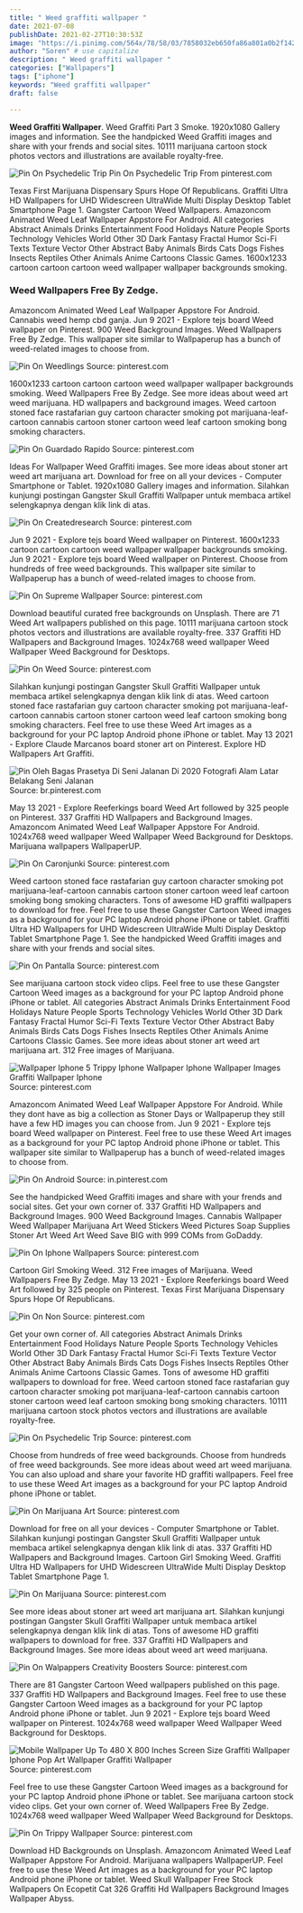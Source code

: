 ```yaml
---
title: " Weed graffiti wallpaper "
date: 2021-07-08
publishDate: 2021-02-27T10:30:53Z
image: "https://i.pinimg.com/564x/78/58/03/7858032eb650fa86a801a0b2f142fc27.jpg"
author: "Soren" # use capitalize
description: " Weed graffiti wallpaper "
categories: ["Wallpapers"]
tags: ["iphone"]
keywords: "Weed graffiti wallpaper"
draft: false

---
```



**Weed Graffiti Wallpaper**. Weed Graffiti Part 3 Smoke. 1920x1080 Gallery images and information. See the handpicked Weed Graffiti images and share with your frends and social sites. 10111 marijuana cartoon stock photos vectors and illustrations are available royalty-free.

![Pin On Psychedelic Trip](https://i.pinimg.com/736x/be/25/ef/be25ef2be75236f9e659915d4bb94ed1.jpg "Pin On Psychedelic Trip")
Pin On Psychedelic Trip From pinterest.com


Texas First Marijuana Dispensary Spurs Hope Of Republicans. Graffiti Ultra HD Wallpapers for UHD Widescreen UltraWide Multi Display Desktop Tablet Smartphone Page 1. Gangster Cartoon Weed Wallpapers. Amazoncom Animated Weed Leaf Wallpaper Appstore For Android. All categories Abstract Animals Drinks Entertainment Food Holidays Nature People Sports Technology Vehicles World Other 3D Dark Fantasy Fractal Humor Sci-Fi Texts Texture Vector Other Abstract Baby Animals Birds Cats Dogs Fishes Insects Reptiles Other Animals Anime Cartoons Classic Games. 1600x1233 cartoon cartoon cartoon weed wallpaper wallpaper backgrounds smoking.

### Weed Wallpapers Free By Zedge.

Amazoncom Animated Weed Leaf Wallpaper Appstore For Android. Cannabis weed hemp cbd ganja. Jun 9 2021 - Explore tejs board Weed wallpaper on Pinterest. 900 Weed Background Images. Weed Wallpapers Free By Zedge. This wallpaper site similar to Wallpaperup has a bunch of weed-related images to choose from.


![Pin On Weedlings](https://i.pinimg.com/564x/1f/fb/f3/1ffbf3b9571f72c8b91cec02e0c3c2b1.jpg "Pin On Weedlings")
Source: pinterest.com

1600x1233 cartoon cartoon cartoon weed wallpaper wallpaper backgrounds smoking. Weed Wallpapers Free By Zedge. See more ideas about weed art weed marijuana. HD wallpapers and background images. Weed cartoon stoned face rastafarian guy cartoon character smoking pot marijuana-leaf-cartoon cannabis cartoon stoner cartoon weed leaf cartoon smoking bong smoking characters.

![Pin On Guardado Rapido](https://i.pinimg.com/originals/89/d4/3f/89d43f261d8ae371ae9ae15f70d502e5.png "Pin On Guardado Rapido")
Source: pinterest.com

Ideas For Wallpaper Weed Graffiti images. See more ideas about stoner art weed art marijuana art. Download for free on all your devices - Computer Smartphone or Tablet. 1920x1080 Gallery images and information. Silahkan kunjungi postingan Gangster Skull Graffiti Wallpaper untuk membaca artikel selengkapnya dengan klik link di atas.

![Pin On Createdresearch](https://i.pinimg.com/originals/5f/12/e9/5f12e9a6e4ad35b19bd32aa54782658a.jpg "Pin On Createdresearch")
Source: pinterest.com

Jun 9 2021 - Explore tejs board Weed wallpaper on Pinterest. 1600x1233 cartoon cartoon cartoon weed wallpaper wallpaper backgrounds smoking. Jun 9 2021 - Explore tejs board Weed wallpaper on Pinterest. Choose from hundreds of free weed backgrounds. This wallpaper site similar to Wallpaperup has a bunch of weed-related images to choose from.

![Pin On Supreme Wallpaper](https://i.pinimg.com/736x/75/b4/b5/75b4b537f8b80e3415aa5d2b92dd926c.jpg "Pin On Supreme Wallpaper")
Source: pinterest.com

Download beautiful curated free backgrounds on Unsplash. There are 71 Weed Art wallpapers published on this page. 10111 marijuana cartoon stock photos vectors and illustrations are available royalty-free. 337 Graffiti HD Wallpapers and Background Images. 1024x768 weed wallpaper Weed Wallpaper Weed Background for Desktops.

![Pin On Weed](https://i.pinimg.com/originals/fd/eb/e2/fdebe2f55c6ff082d4abc5052bbccd5e.jpg "Pin On Weed")
Source: pinterest.com

Silahkan kunjungi postingan Gangster Skull Graffiti Wallpaper untuk membaca artikel selengkapnya dengan klik link di atas. Weed cartoon stoned face rastafarian guy cartoon character smoking pot marijuana-leaf-cartoon cannabis cartoon stoner cartoon weed leaf cartoon smoking bong smoking characters. Feel free to use these Weed Art images as a background for your PC laptop Android phone iPhone or tablet. May 13 2021 - Explore Claude Marcanos board stoner art on Pinterest. Explore HD Wallpapers Art Graffiti.

![Pin Oleh Bagas Prasetya Di Seni Jalanan Di 2020 Fotografi Alam Latar Belakang Seni Jalanan](https://i.pinimg.com/originals/2e/16/45/2e16459313e7fb948f9a3aca8be09679.png "Pin Oleh Bagas Prasetya Di Seni Jalanan Di 2020 Fotografi Alam Latar Belakang Seni Jalanan")
Source: br.pinterest.com

May 13 2021 - Explore Reeferkings board Weed Art followed by 325 people on Pinterest. 337 Graffiti HD Wallpapers and Background Images. Amazoncom Animated Weed Leaf Wallpaper Appstore For Android. 1024x768 weed wallpaper Weed Wallpaper Weed Background for Desktops. Marijuana wallpapers WallpaperUP.

![Pin On Caronjunki](https://i.pinimg.com/736x/a5/21/4a/a5214afbffd8327a918f0d920142d87c.jpg "Pin On Caronjunki")
Source: pinterest.com

Weed cartoon stoned face rastafarian guy cartoon character smoking pot marijuana-leaf-cartoon cannabis cartoon stoner cartoon weed leaf cartoon smoking bong smoking characters. Tons of awesome HD graffiti wallpapers to download for free. Feel free to use these Gangster Cartoon Weed images as a background for your PC laptop Android phone iPhone or tablet. Graffiti Ultra HD Wallpapers for UHD Widescreen UltraWide Multi Display Desktop Tablet Smartphone Page 1. See the handpicked Weed Graffiti images and share with your frends and social sites.

![Pin On Pantalla](https://i.pinimg.com/originals/fc/c2/12/fcc212c85bb525fc38023968d91c99b2.jpg "Pin On Pantalla")
Source: pinterest.com

See marijuana cartoon stock video clips. Feel free to use these Gangster Cartoon Weed images as a background for your PC laptop Android phone iPhone or tablet. All categories Abstract Animals Drinks Entertainment Food Holidays Nature People Sports Technology Vehicles World Other 3D Dark Fantasy Fractal Humor Sci-Fi Texts Texture Vector Other Abstract Baby Animals Birds Cats Dogs Fishes Insects Reptiles Other Animals Anime Cartoons Classic Games. See more ideas about stoner art weed art marijuana art. 312 Free images of Marijuana.

![Wallpaper Iphone 5 Trippy Iphone Wallpaper Iphone Wallpaper Images Graffiti Wallpaper Iphone](https://i.pinimg.com/originals/2c/e4/09/2ce40975262eaaf6880430f2dacdb73d.jpg "Wallpaper Iphone 5 Trippy Iphone Wallpaper Iphone Wallpaper Images Graffiti Wallpaper Iphone")
Source: pinterest.com

Amazoncom Animated Weed Leaf Wallpaper Appstore For Android. While they dont have as big a collection as Stoner Days or Wallpaperup they still have a few HD images you can choose from. Jun 9 2021 - Explore tejs board Weed wallpaper on Pinterest. Feel free to use these Weed Art images as a background for your PC laptop Android phone iPhone or tablet. This wallpaper site similar to Wallpaperup has a bunch of weed-related images to choose from.

![Pin On Android](https://i.pinimg.com/736x/bd/b3/45/bdb345d35ae81fe67b23cb28e22342aa.jpg "Pin On Android")
Source: in.pinterest.com

See the handpicked Weed Graffiti images and share with your frends and social sites. Get your own corner of. 337 Graffiti HD Wallpapers and Background Images. 900 Weed Background Images. Cannabis Wallpaper Weed Wallpaper Marijuana Art Weed Stickers Weed Pictures Soap Supplies Stoner Art Weed Art Weed Save BIG with 999 COMs from GoDaddy.

![Pin On Iphone Wallpapers](https://i.pinimg.com/474x/a1/08/ef/a108ef955a841c82cdc82801d2fe5411.jpg "Pin On Iphone Wallpapers")
Source: pinterest.com

Cartoon Girl Smoking Weed. 312 Free images of Marijuana. Weed Wallpapers Free By Zedge. May 13 2021 - Explore Reeferkings board Weed Art followed by 325 people on Pinterest. Texas First Marijuana Dispensary Spurs Hope Of Republicans.

![Pin On Non](https://i.pinimg.com/originals/62/22/ef/6222eff3ff3b370e36a5a7c364ff1d97.jpg "Pin On Non")
Source: pinterest.com

Get your own corner of. All categories Abstract Animals Drinks Entertainment Food Holidays Nature People Sports Technology Vehicles World Other 3D Dark Fantasy Fractal Humor Sci-Fi Texts Texture Vector Other Abstract Baby Animals Birds Cats Dogs Fishes Insects Reptiles Other Animals Anime Cartoons Classic Games. Tons of awesome HD graffiti wallpapers to download for free. Weed cartoon stoned face rastafarian guy cartoon character smoking pot marijuana-leaf-cartoon cannabis cartoon stoner cartoon weed leaf cartoon smoking bong smoking characters. 10111 marijuana cartoon stock photos vectors and illustrations are available royalty-free.

![Pin On Psychedelic Trip](https://i.pinimg.com/736x/be/25/ef/be25ef2be75236f9e659915d4bb94ed1.jpg "Pin On Psychedelic Trip")
Source: pinterest.com

Choose from hundreds of free weed backgrounds. Choose from hundreds of free weed backgrounds. See more ideas about weed art weed marijuana. You can also upload and share your favorite HD graffiti wallpapers. Feel free to use these Weed Art images as a background for your PC laptop Android phone iPhone or tablet.

![Pin On Marijuana Art](https://i.pinimg.com/originals/36/0b/cf/360bcfc38ed4c20928c169e59fe88ae9.jpg "Pin On Marijuana Art")
Source: pinterest.com

Download for free on all your devices - Computer Smartphone or Tablet. Silahkan kunjungi postingan Gangster Skull Graffiti Wallpaper untuk membaca artikel selengkapnya dengan klik link di atas. 337 Graffiti HD Wallpapers and Background Images. Cartoon Girl Smoking Weed. Graffiti Ultra HD Wallpapers for UHD Widescreen UltraWide Multi Display Desktop Tablet Smartphone Page 1.

![Pin On Marijuana](https://i.pinimg.com/564x/d1/d1/02/d1d1026fda42630e75d1a9828477ff7e.jpg "Pin On Marijuana")
Source: pinterest.com

See more ideas about stoner art weed art marijuana art. Silahkan kunjungi postingan Gangster Skull Graffiti Wallpaper untuk membaca artikel selengkapnya dengan klik link di atas. Tons of awesome HD graffiti wallpapers to download for free. 337 Graffiti HD Wallpapers and Background Images. See more ideas about weed art weed marijuana.

![Pin On Walpappers Creativity Boosters](https://i.pinimg.com/originals/db/a9/66/dba96621b639302adcd17ef2d77d2250.jpg "Pin On Walpappers Creativity Boosters")
Source: pinterest.com

There are 81 Gangster Cartoon Weed wallpapers published on this page. 337 Graffiti HD Wallpapers and Background Images. Feel free to use these Gangster Cartoon Weed images as a background for your PC laptop Android phone iPhone or tablet. Jun 9 2021 - Explore tejs board Weed wallpaper on Pinterest. 1024x768 weed wallpaper Weed Wallpaper Weed Background for Desktops.

![Mobile Wallpaper Up To 480 X 800 Inches Screen Size Graffiti Wallpaper Iphone Pop Art Wallpaper Graffiti Wallpaper](https://i.pinimg.com/564x/cd/66/da/cd66dad2e4368e3585f65f9407dd3bef.jpg "Mobile Wallpaper Up To 480 X 800 Inches Screen Size Graffiti Wallpaper Iphone Pop Art Wallpaper Graffiti Wallpaper")
Source: pinterest.com

Feel free to use these Gangster Cartoon Weed images as a background for your PC laptop Android phone iPhone or tablet. See marijuana cartoon stock video clips. Get your own corner of. Weed Wallpapers Free By Zedge. 1024x768 weed wallpaper Weed Wallpaper Weed Background for Desktops.

![Pin On Trippy Wallpaper](https://i.pinimg.com/564x/78/58/03/7858032eb650fa86a801a0b2f142fc27.jpg "Pin On Trippy Wallpaper")
Source: pinterest.com

Download HD Backgrounds on Unsplash. Amazoncom Animated Weed Leaf Wallpaper Appstore For Android. Marijuana wallpapers WallpaperUP. Feel free to use these Weed Art images as a background for your PC laptop Android phone iPhone or tablet. Weed Skull Wallpaper Free Stock Wallpapers On Ecopetit Cat 326 Graffiti Hd Wallpapers Background Images Wallpaper Abyss.


